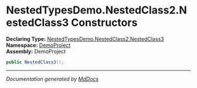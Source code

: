 ﻿<!--  
  <auto-generated>   
    The contents of this file were generated by a tool.  
    Changes to this file may be list if the file is regenerated  
  </auto-generated>   
-->

# NestedTypesDemo.NestedClass2.NestedClass3 Constructors

**Declaring Type:** [NestedTypesDemo.NestedClass2.NestedClass3](../index.md)  
**Namespace:** [DemoProject](../../../../index.md)  
**Assembly:** DemoProject

```csharp
public NestedClass3();
```
___

*Documentation generated by [MdDocs](https://github.com/ap0llo/mddocs)*
